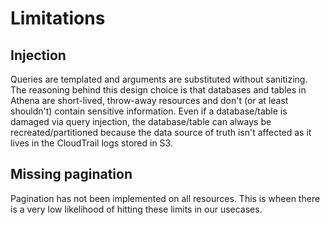 # Limitations

## Injection

Queries are templated and arguments are substituted without sanitizing. The reasoning behind this design choice is that
databases and tables in Athena are short-lived, throw-away resources and don't (or at least shouldn't) contain sensitive
information. Even if a database/table is damaged via query injection, the database/table can always be
recreated/partitioned because the data source of truth isn't affected as it lives in the CloudTrail logs stored in S3.

## Missing pagination

Pagination has not been implemented on all resources. 
This is wheen there is a very low likelihood of hitting these limits in our usecases.
